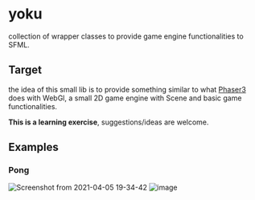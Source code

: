 # yoku
collection of wrapper classes to provide game engine functionalities to SFML.

## Target
the idea of this small lib is to provide something similar to what [Phaser3](https://phaser.io/phaser3) does with WebGl, a small 2D game engine with Scene and basic game functionalities.


**This is a learning exercise**, suggestions/ideas are welcome. 

## Examples
### Pong
![Screenshot from 2021-04-05 19-34-42](https://user-images.githubusercontent.com/248805/113611225-25bdb980-9646-11eb-98b2-8f27655ca853.png)
![image](https://user-images.githubusercontent.com/248805/113699607-b55a7b00-96cd-11eb-8c03-77b149b17196.png)

